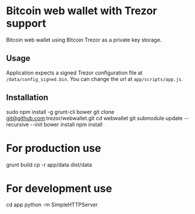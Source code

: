 Bitcoin web wallet with Trezor support
======================================

Bitcoin web wallet using Bitcoin Trezor as a private key storage.

Usage
-----

Application expects a signed Trezor configuration file at
`/data/config_signed.bin`. You can change the url at `app/scripts/app.js`.

Installation
------------
sudo npm install -g grunt-cli bower
git clone git@github.com:trezor/webwallet.git
cd webwallet
git submodule update --recursive --init
bower install
npm install

# For production use
grunt build
cp -r app/data dist/data

# For development use
cd app
python -m SimpleHTTPServer

